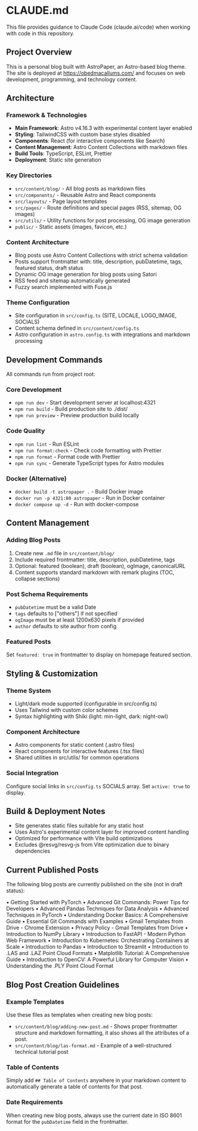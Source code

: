 # CLAUDE.md

This file provides guidance to Claude Code (claude.ai/code) when working with code in this repository.

## Project Overview

This is a personal blog built with AstroPaper, an Astro-based blog theme. The site is deployed at https://obedmacallums.com/ and focuses on web development, programming, and technology content.

## Architecture

### Framework & Technologies
- **Main Framework**: Astro v4.16.3 with experimental content layer enabled
- **Styling**: TailwindCSS with custom base styles disabled
- **Components**: React (for interactive components like Search)
- **Content Management**: Astro Content Collections with markdown files
- **Build Tools**: TypeScript, ESLint, Prettier
- **Deployment**: Static site generation

### Key Directories
- `src/content/blog/` - All blog posts as markdown files
- `src/components/` - Reusable Astro and React components
- `src/layouts/` - Page layout templates
- `src/pages/` - Route definitions and special pages (RSS, sitemap, OG images)
- `src/utils/` - Utility functions for post processing, OG image generation
- `public/` - Static assets (images, favicon, etc.)

### Content Architecture
- Blog posts use Astro Content Collections with strict schema validation
- Posts support frontmatter with: title, description, pubDatetime, tags, featured status, draft status
- Dynamic OG image generation for blog posts using Satori
- RSS feed and sitemap automatically generated
- Fuzzy search implemented with Fuse.js

### Theme Configuration
- Site configuration in `src/config.ts` (SITE, LOCALE, LOGO_IMAGE, SOCIALS)
- Content schema defined in `src/content/config.ts`
- Astro configuration in `astro.config.ts` with integrations and markdown processing

## Development Commands

All commands run from project root:

### Core Development
- `npm run dev` - Start development server at localhost:4321
- `npm run build` - Build production site to ./dist/
- `npm run preview` - Preview production build locally

### Code Quality
- `npm run lint` - Run ESLint
- `npm run format:check` - Check code formatting with Prettier
- `npm run format` - Format code with Prettier
- `npm run sync` - Generate TypeScript types for Astro modules

### Docker (Alternative)
- `docker build -t astropaper .` - Build Docker image
- `docker run -p 4321:80 astropaper` - Run in Docker container
- `docker compose up -d` - Run with docker-compose

## Content Management

### Adding Blog Posts
1. Create new `.md` file in `src/content/blog/`
2. Include required frontmatter: title, description, pubDatetime, tags
3. Optional: featured (boolean), draft (boolean), ogImage, canonicalURL
4. Content supports standard markdown with remark plugins (TOC, collapse sections)

### Post Schema Requirements
- `pubDatetime` must be a valid Date
- `tags` defaults to ["others"] if not specified
- `ogImage` must be at least 1200x630 pixels if provided
- `author` defaults to site author from config

### Featured Posts
Set `featured: true` in frontmatter to display on homepage featured section.

## Styling & Customization

### Theme System
- Light/dark mode supported (configurable in src/config.ts)
- Uses Tailwind with custom color schemes
- Syntax highlighting with Shiki (light: min-light, dark: night-owl)

### Component Architecture
- Astro components for static content (.astro files)
- React components for interactive features (.tsx files)
- Shared utilities in src/utils/ for common operations

### Social Integration
Configure social links in `src/config.ts` SOCIALS array. Set `active: true` to display.

## Build & Deployment Notes

- Site generates static files suitable for any static host
- Uses Astro's experimental content layer for improved content handling
- Optimized for performance with Vite build optimizations
- Excludes @resvg/resvg-js from Vite optimization due to binary dependencies

## Current Published Posts

The following blog posts are currently published on the site (not in draft status):

• Getting Started with PyTorch
• Advanced Git Commands: Power Tips for Developers
• Advanced Pandas Techniques for Data Analysis
• Advanced Techniques in PyTorch
• Understanding Docker Basics: A Comprehensive Guide
• Essential Git Commands with Examples
• Gmail Templates from Drive - Chrome Extension
• Privacy Policy - Gmail Templates from Drive
• Introduction to NumPy Library
• Introduction to FastAPI - Modern Python Web Framework
• Introduction to Kubernetes: Orchestrating Containers at Scale
• Introduction to Pandas
• Introduction to Streamlit
• Introduction to .LAS and .LAZ Point Cloud Formats
• Matplotlib Tutorial: A Comprehensive Guide
• Introduction to OpenCV: A Powerful Library for Computer Vision
• Understanding the .PLY Point Cloud Format

## Blog Post Creation Guidelines

### Example Templates
Use these files as templates when creating new blog posts:
- `src/content/blog/adding-new-post.md` - Shows proper frontmatter structure and markdown formatting, it also shows all the attributes of a post.
- `src/content/blog/las-format.md` - Example of a well-structured technical tutorial post

### Table of Contents
Simply add `## Table of Contents` anywhere in your markdown content to automatically generate a table of contents for that post.

### Date Requirements
When creating new blog posts, always use the current date in ISO 8601 format for the `pubDatetime` field in the frontmatter.